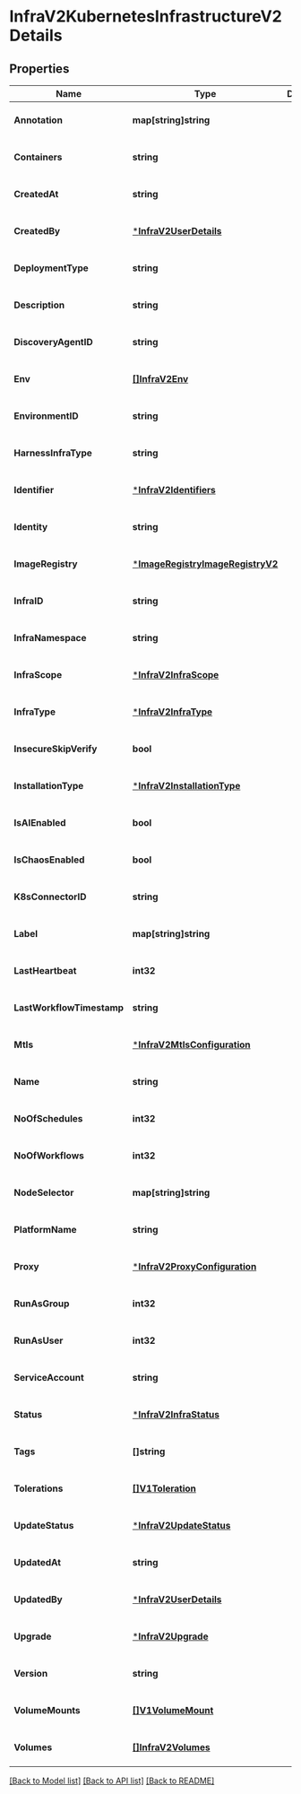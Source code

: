 # InfraV2KubernetesInfrastructureV2Details

## Properties
Name | Type | Description | Notes
------------ | ------------- | ------------- | -------------
**Annotation** | **map[string]string** |  | [optional] [default to null]
**Containers** | **string** |  | [optional] [default to null]
**CreatedAt** | **string** |  | [optional] [default to null]
**CreatedBy** | [***InfraV2UserDetails**](infra_v2.UserDetails.md) |  | [optional] [default to null]
**DeploymentType** | **string** |  | [optional] [default to null]
**Description** | **string** |  | [optional] [default to null]
**DiscoveryAgentID** | **string** |  | [optional] [default to null]
**Env** | [**[]InfraV2Env**](infra_v2.Env.md) |  | [optional] [default to null]
**EnvironmentID** | **string** |  | [optional] [default to null]
**HarnessInfraType** | **string** |  | [optional] [default to null]
**Identifier** | [***InfraV2Identifiers**](infra_v2.Identifiers.md) |  | [optional] [default to null]
**Identity** | **string** |  | [optional] [default to null]
**ImageRegistry** | [***ImageRegistryImageRegistryV2**](image_registry.ImageRegistryV2.md) |  | [optional] [default to null]
**InfraID** | **string** |  | [optional] [default to null]
**InfraNamespace** | **string** |  | [optional] [default to null]
**InfraScope** | [***InfraV2InfraScope**](infra_v2.InfraScope.md) |  | [optional] [default to null]
**InfraType** | [***InfraV2InfraType**](infra_v2.InfraType.md) |  | [optional] [default to null]
**InsecureSkipVerify** | **bool** |  | [optional] [default to null]
**InstallationType** | [***InfraV2InstallationType**](infra_v2.InstallationType.md) |  | [optional] [default to null]
**IsAIEnabled** | **bool** |  | [optional] [default to null]
**IsChaosEnabled** | **bool** |  | [optional] [default to null]
**K8sConnectorID** | **string** |  | [optional] [default to null]
**Label** | **map[string]string** |  | [optional] [default to null]
**LastHeartbeat** | **int32** |  | [optional] [default to null]
**LastWorkflowTimestamp** | **string** |  | [optional] [default to null]
**Mtls** | [***InfraV2MtlsConfiguration**](infra_v2.MTLSConfiguration.md) |  | [optional] [default to null]
**Name** | **string** |  | [optional] [default to null]
**NoOfSchedules** | **int32** |  | [optional] [default to null]
**NoOfWorkflows** | **int32** |  | [optional] [default to null]
**NodeSelector** | **map[string]string** |  | [optional] [default to null]
**PlatformName** | **string** |  | [optional] [default to null]
**Proxy** | [***InfraV2ProxyConfiguration**](infra_v2.ProxyConfiguration.md) |  | [optional] [default to null]
**RunAsGroup** | **int32** |  | [optional] [default to null]
**RunAsUser** | **int32** |  | [optional] [default to null]
**ServiceAccount** | **string** |  | [optional] [default to null]
**Status** | [***InfraV2InfraStatus**](infra_v2.InfraStatus.md) |  | [optional] [default to null]
**Tags** | **[]string** |  | [optional] [default to null]
**Tolerations** | [**[]V1Toleration**](v1.Toleration.md) |  | [optional] [default to null]
**UpdateStatus** | [***InfraV2UpdateStatus**](infra_v2.UpdateStatus.md) |  | [optional] [default to null]
**UpdatedAt** | **string** |  | [optional] [default to null]
**UpdatedBy** | [***InfraV2UserDetails**](infra_v2.UserDetails.md) |  | [optional] [default to null]
**Upgrade** | [***InfraV2Upgrade**](infra_v2.Upgrade.md) |  | [optional] [default to null]
**Version** | **string** |  | [optional] [default to null]
**VolumeMounts** | [**[]V1VolumeMount**](v1.VolumeMount.md) |  | [optional] [default to null]
**Volumes** | [**[]InfraV2Volumes**](infra_v2.Volumes.md) |  | [optional] [default to null]

[[Back to Model list]](../README.md#documentation-for-models) [[Back to API list]](../README.md#documentation-for-api-endpoints) [[Back to README]](../README.md)

